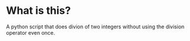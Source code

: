 # What is this?
A python script that does divion of two integers without using the division operator even once.
